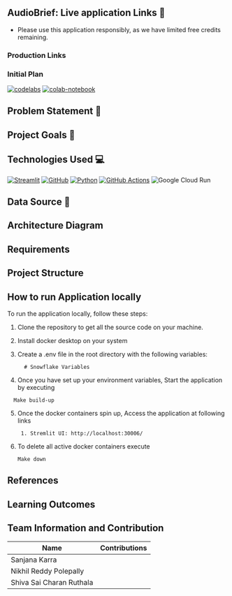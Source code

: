 ## AudioBrief: Live application Links :octopus:

- Please use this application responsibly, as we have limited free credits remaining.
### Production Links
### Initial Plan
[![codelabs](https://img.shields.io/badge/Initial%20Plan%20Documentation-4285F4?style=for-the-badge&logo=codelabs&logoColor=white)](https://codelabs-preview.appspot.com/?file_id=1tawz6aVeswcHqI2OKAxYyYzYdJ5Nxs-1t2lzuXzI5OU)
[![colab-notebook](https://img.shields.io/badge/POC%20Notebook-yellow?style=for-the-badge&logo=codelabs&logoColor=white)](https://colab.research.google.com/drive/1COctuUYK7zId6TwHbA3vvXOj1GPeIDFI?usp=sharing)

## Problem Statement :memo:


## Project Goals :dart:


## Technologies Used :computer:
[![Streamlit](https://img.shields.io/badge/Streamlit-FF4B4B?style=for-the-badge&logo=Streamlit&logoColor=white)](https://streamlit.io/)
[![GitHub](https://img.shields.io/badge/GitHub-100000?style=for-the-badge&logo=github&logoColor=white)](https://github.com/)
[![Python](https://img.shields.io/badge/Python-FFD43B?style=for-the-badge&logo=python&logoColor=blue)](https://www.python.org/)
[![GitHub Actions](https://img.shields.io/badge/Github%20Actions-282a2e?style=for-the-badge&logo=githubactions&logoColor=367cfe)](https://github.com/features/actions)
![Google Cloud Run](https://img.shields.io/badge/Google_Cloud-Green?style=for-the-badge&logo=google-cloud&logoColor=white)


## Data Source :flashlight:



## Architecture Diagram


## Requirements


## Project Structure

## How to run Application locally
To run the application locally, follow these steps:
1. Clone the repository to get all the source code on your machine.

2. Install docker desktop on your system

3. Create a .env file in the root directory with the following variables:
    ``` 
      # Snowflake Variables
    ```

4. Once you have set up your environment variables, Start the application by executing
  ``` 
    Make build-up
  ```

5. Once the docker containers spin up, Access the application at following links
    ``` 
     1. Stremlit UI: http://localhost:30006/
    ```

6. To delete all active docker containers execute
     ``` 
     Make down
     ``` 

## References


## Learning Outcomes



## Team Information and Contribution

Name | Contributions 
--- | --- |
Sanjana Karra | 
Nikhil Reddy Polepally | 
Shiva Sai Charan Ruthala | 
